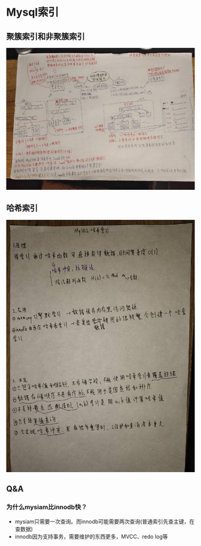 # Mysql索引
## 聚簇索引和非聚簇索引
![76](.\image\76.jpg)

## 哈希索引
![75](.\image\75.jpg)

## Q&A
### 为什么mysiam比innodb快？
* mysiam只需要一次查询。而innodb可能需要两次查询(普通索引先查主键，在查数据)
* innodb因为支持事务，需要维护的东西更多，MVCC、redo log等